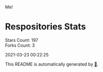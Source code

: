 Me!

# Respositories Stats
Stars Count: 197  
Forks Count: 3

2021-03-23 00:22:25  

This README is automatically generated by [🐰](https://github.com/rnitta/rnitta).
